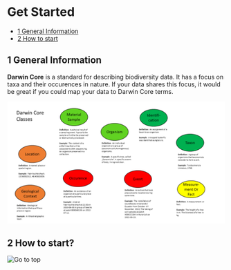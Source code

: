 # Get Started

<!-- TOC -->

- [1 General Information](#1-general-information)
- [2 How to start](#2-how-to-start)


<!-- /TOC -->

## 1 General Information

**Darwin Core** is a standard for describing biodiversity data. It has a focus on taxa and their occurences in nature. If your data shares this focus, it would be great if you could map your data to Darwin Core terms. 

![Classes](https://github.com/fabrikschleichach/BEXIS2_Documents/blob/master/Manuals/Darwin%20Core/Images/Classes.png)



## 2 How to start?


![Go to top](#1-general-information)
   
